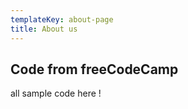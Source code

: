 ```yaml
---
templateKey: about-page
title: About us
---
```

## Code from freeCodeCamp

all sample code here !

###
